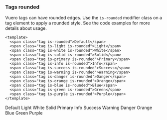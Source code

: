### Tags rounded

Vuero tags can have rounded edges. Use the `is-rounded` modifier class on a
tag element to apply a rounded style.
See the code examples for more details about usage.

<!--code-->

```vue
<template>
  <span class="tag is-rounded">Default</span>
  <span class="tag is-light is-rounded">Light</span>
  <span class="tag is-white is-rounded">White</span>
  <span class="tag is-solid is-rounded">Solid</span>
  <span class="tag is-primary is-rounded">Primary</span>
  <span class="tag is-info is-rounded">Info</span>
  <span class="tag is-success is-rounded">Success</span>
  <span class="tag is-warning is-rounded">Warning</span>
  <span class="tag is-danger is-rounded">Danger</span>
  <span class="tag is-orange is-rounded">Orange</span>
  <span class="tag is-blue is-rounded">Blue</span>
  <span class="tag is-green is-rounded">Green</span>
  <span class="tag is-purple is-rounded">Purple</span>
</template>
```

<!--/code-->

<!--example-->

<div class="field">
    <div class="control tags">
        <span class="tag is-rounded">Default</span>
        <span class="tag is-light is-rounded">Light</span>
        <span class="tag is-white is-rounded">White</span>
        <span class="tag is-solid is-rounded">Solid</span>
        <span class="tag is-primary is-rounded">Primary</span>
        <span class="tag is-info is-rounded">Info</span>
        <span class="tag is-success is-rounded">Success</span>
        <span class="tag is-warning is-rounded">Warning</span>
        <span class="tag is-danger is-rounded">Danger</span>
        <span class="tag is-orange is-rounded">Orange</span>
        <span class="tag is-blue is-rounded">Blue</span>
        <span class="tag is-green is-rounded">Green</span>
        <span class="tag is-purple is-rounded">Purple</span>
    </div>
</div>

<!--/example-->
